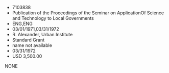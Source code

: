 * 7103838
* Publication of the Proceedings of the Seminar on ApplicationOf Science and Technology to Local Governments
* ENG,ENG
* 03/01/1971,03/31/1972
* R. Alexander, Urban Institute
* Standard Grant
*   name not available
* 03/31/1972
* USD 3,500.00

NONE